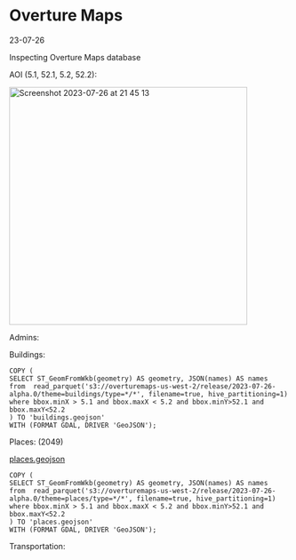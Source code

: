 # Overture Maps

23-07-26

Inspecting Overture Maps database 

AOI (5.1, 52.1, 5.2, 52.2):

<img width="428" alt="Screenshot 2023-07-26 at 21 45 13" src="https://github.com/bertt/overture/assets/538812/6bc09b8e-9358-4ac1-aa9d-be38eaee7f44">

Admins:

Buildings:

```
COPY (
SELECT ST_GeomFromWkb(geometry) AS geometry, JSON(names) AS names
from  read_parquet('s3://overturemaps-us-west-2/release/2023-07-26-alpha.0/theme=buildings/type=*/*', filename=true, hive_partitioning=1)
where bbox.minX > 5.1 and bbox.maxX < 5.2 and bbox.minY>52.1 and bbox.maxY<52.2 
) TO 'buildings.geojson'
WITH (FORMAT GDAL, DRIVER 'GeoJSON');
```

Places: (2049)

[places.geojson](places.geojson)

```
COPY (
SELECT ST_GeomFromWkb(geometry) AS geometry, JSON(names) AS names
from  read_parquet('s3://overturemaps-us-west-2/release/2023-07-26-alpha.0/theme=places/type=*/*', filename=true, hive_partitioning=1)
where bbox.minX > 5.1 and bbox.maxX < 5.2 and bbox.minY>52.1 and bbox.maxY<52.2 
) TO 'places.geojson'
WITH (FORMAT GDAL, DRIVER 'GeoJSON');
```

Transportation:




